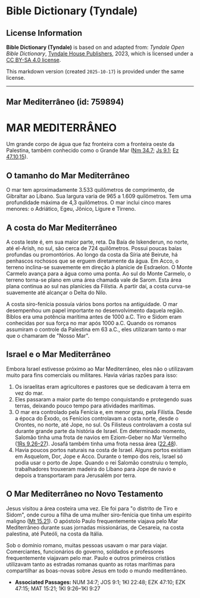 # Bible Dictionary (Tyndale)

## License Information

**Bible Dictionary (Tyndale)** is based on and adapted from: _Tyndale Open Bible Dictionary_, [Tyndale House Publishers](https://tyndaleopenresources.com/), 2023, which is licensed under a [CC BY-SA 4.0 license](https://creativecommons.org/licenses/by-sa/4.0/legalcode.en).

This markdown version (created `2025-10-17`) is provided under the same license.



--------------------------------

## Mar Mediterrâneo (id: 759894)

MAR MEDITERRÂNEO
================

Um grande corpo de água que faz fronteira com a fronteira oeste da Palestina, também conhecido como o Grande Mar ([Nm 34\.7](https://ref.ly/Num34:7); [Js 9\.1](https://ref.ly/Josh9:1); [Ez 47\.10,15](https://ref.ly/Ezek47:10,Ezek47:15)).

O tamanho do Mar Mediterrâneo
-----------------------------

O mar tem aproximadamente 3\.533 quilômetros de comprimento, de Gibraltar ao Líbano. Sua largura varia de 965 a 1\.609 quilômetros. Tem uma profundidade máxima de 4,3 quilômetros. O mar inclui cinco mares menores: o Adriático, Egeu, Jônico, Lígure e Tirreno.

A costa do Mar Mediterrâneo
---------------------------

A costa leste é, em sua maior parte, reta. Da Baía de Iskenderun, no norte, até el\-Arish, no sul, são cerca de 724 quilômetros. Possui poucas baías profundas ou promontórios. Ao longo da costa da Síria até Beirute, há penhascos rochosos que se erguem diretamente da água. Em Acco, o terreno inclina\-se suavemente em direção à planície de Esdraelon. O Monte Carmelo avança para a água como uma ponta. Ao sul do Monte Carmelo, o terreno torna\-se plano em uma área chamada vale de Sarom. Esta área plana continua ao sul nas planícies da Filístia. A partir daí, a costa curva\-se suavemente até alcançar o Delta do Nilo.

A costa siro\-fenícia possuía vários bons portos na antiguidade. O mar desempenhou um papel importante no desenvolvimento daquela região. Bíblos era uma potência marítima antes de 1000 a.C. Tiro e Sidom eram conhecidas por sua força no mar após 1000 a.C. Quando os romanos assumiram o controle da Palestina em 63 a.C., eles utilizaram tanto o mar que o chamaram de "Nosso Mar".

Israel e o Mar Mediterrâneo
---------------------------

Embora Israel estivesse próximo ao Mar Mediterrâneo, eles não o utilizavam muito para fins comerciais ou militares. Havia várias razões para isso:

1. Os israelitas eram agricultores e pastores que se dedicavam à terra em vez do mar.
2. Eles passaram a maior parte do tempo conquistando e protegendo suas terras, deixando pouco tempo para atividades marítimas.
3. O mar era controlado pela Fenícia e, em menor grau, pela Filístia. Desde a época do Êxodo, os Fenícios controlavam a costa norte, desde o Orontes, no norte, até Jope, no sul. Os Filisteus controlavam a costa sul durante grande parte da história de Israel. Em determinado momento, Salomão tinha uma frota de navios em Eziom\-Geber no Mar Vermelho ([1Rs 9\.26–27](https://ref.ly/1Kgs9:26-1Kgs9:27)). Josafá também tinha uma frota nessa área ([22\.48](https://ref.ly/1Kgs22:48)).
4. Havia poucos portos naturais na costa de Israel. Alguns portos existiam em Asquelom, Dor, Jope e Acco. Durante o tempo dos reis, Israel só podia usar o porto de Jope. Quando o rei Salomão construiu o templo, trabalhadores trouxeram madeira do Líbano para Jope de navio e depois a transportaram para Jerusalém por terra.

O Mar Mediterrâneo no Novo Testamento
-------------------------------------

Jesus visitou a área costeira uma vez. Ele foi para "o distrito de Tiro e Sidom", onde curou a filha de uma mulher siro\-fenícia que tinha um espírito maligno ([Mt 15\.21](https://ref.ly/Matt15:21)). O apóstolo Paulo frequentemente viajava pelo Mar Mediterrâneo durante suas jornadas missionárias, de Cesareia, na costa palestina, até Puteóli, na costa da Itália.

Sob o domínio romano, muitas pessoas usavam o mar para viajar. Comerciantes, funcionários do governo, soldados e professores frequentemente viajavam pelo mar. Paulo e outros primeiros cristãos utilizavam tanto as estradas romanas quanto as rotas marítimas para compartilhar as boas\-novas sobre Jesus em todo o mundo mediterrâneo.

* **Associated Passages:** NUM 34:7; JOS 9:1; 1KI 22:48; EZK 47:10; EZK 47:15; MAT 15:21; 1KI 9:26–1KI 9:27

